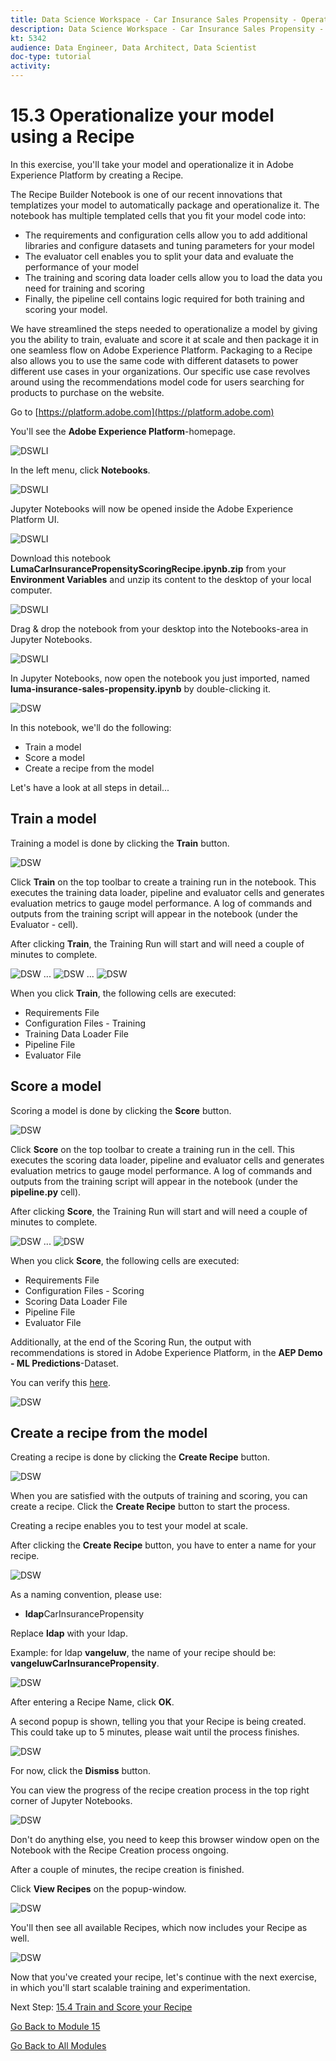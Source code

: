 ```yaml
---
title: Data Science Workspace - Car Insurance Sales Propensity - Operationalize your model using a Recipe
description: Data Science Workspace - Car Insurance Sales Propensity - Operationalize your model using a Recipe
kt: 5342
audience: Data Engineer, Data Architect, Data Scientist
doc-type: tutorial
activity: 
---
```


# 15.3 Operationalize your model using a Recipe

In this exercise, you'll take your model and operationalize it in Adobe Experience Platform by creating a Recipe.

The Recipe Builder Notebook is one of our recent innovations that templatizes your model to automatically package and operationalize it. The notebook has multiple templated cells that you fit your model code into:

* The requirements and configuration cells allow you to add additional libraries and configure datasets and tuning parameters for your model
* The evaluator cell enables you to split your data and evaluate the performance of your model
* The training and scoring data loader cells allow you to load the data you need for training and scoring
* Finally, the pipeline cell contains logic required for both training and scoring your model.

We have streamlined the steps needed to operationalize a model by giving you the ability to train, evaluate and score it at scale and then package it in one seamless flow on Adobe Experience Platform. Packaging to a Recipe also allows you to use the same code with different datasets to power different use cases in your organizations. Our specific use case revolves around using the recommendations model code for users searching for products to purchase on the website.

Go to [https://platform.adobe.com](https://platform.adobe.com)

You'll see the **Adobe Experience Platform**-homepage.

![DSWLI](./images/aeph.png)

In the left menu, click **Notebooks**.

![DSWLI](./images/aephnb.png)

Jupyter Notebooks will now be opened inside the Adobe Experience Platform UI.

![DSWLI](./images/aephnbo.png)

Download this notebook **LumaCarInsurancePropensityScoringRecipe.ipynb.zip** from your **Environment Variables** and unzip its content to the desktop of your local computer.

![DSWLI](./images/dt.png)

Drag & drop the notebook from your desktop into the Notebooks-area in Jupyter Notebooks.

![DSWLI](./images/dtnb.png)

In Jupyter Notebooks, now open the notebook you just imported, named **luma-insurance-sales-propensity.ipynb** by double-clicking it.

![DSW](./images/jprecipe.png)

In this notebook, we'll do the following:

* Train a model
* Score a model
* Create a recipe from the model

Let's have a look at all steps in detail...

## Train a model

Training a model is done by clicking the **Train** button.

![DSW](./images/playtrain.png)

Click **Train** on the top toolbar to create a training run in the notebook. This executes the training data loader, pipeline and evaluator cells and generates evaluation metrics to gauge model performance. A log of commands and outputs from the training script will appear in the notebook (under the Evaluator - cell).

After clicking **Train**, the Training Run will start and will need a couple of minutes to complete.

![DSW](./images/tlog1.png)
...
![DSW](./images/tlog2.png)
...
![DSW](./images/tlog3.png)

When you click **Train**, the following cells are executed:

* Requirements File
* Configuration Files - Training
* Training Data Loader File
* Pipeline File
* Evaluator File

## Score a model

Scoring a model is done by clicking the **Score** button.

![DSW](./images/playscore.png)

Click **Score** on the top toolbar to create a training run in the cell. This executes the scoring data loader, pipeline and evaluator cells and generates evaluation metrics to gauge model performance. A log of commands and outputs from the training script will appear in the notebook (under the **pipeline.py** cell).

After clicking **Score**, the Training Run will start and will need a couple of minutes to complete.

![DSW](./images/slog1.png)
...
![DSW](./images/slog2.png)

When you click **Score**, the following cells are executed:

* Requirements File
* Configuration Files - Scoring
* Scoring Data Loader File
* Pipeline File
* Evaluator File

Additionally, at the end of the Scoring Run, the output with recommendations is stored in Adobe Experience Platform, in the **AEP Demo - ML Predictions**-Dataset.

You can verify this [here](https://platform.adobe.com/dataset).

![DSW](./images/recoutput.png)

## Create a recipe from the model

Creating a recipe is done by clicking the **Create Recipe** button.

![DSW](./images/playrecipe.png)

When you are satisfied with the outputs of training and scoring, you can create a recipe. Click the **Create Recipe** button to start the process.

Creating a recipe enables you to test your model at scale.

After clicking the **Create Recipe** button, you have to enter a name for your recipe.

![DSW](./images/recname.png)

As a naming convention, please use:

* **ldap**CarInsurancePropensity

Replace **ldap** with your ldap.

Example: for ldap **vangeluw**, the name of your recipe should be: **vangeluwCarInsurancePropensity**.

![DSW](./images/recname99.png)

After entering a Recipe Name, click **OK**.

A second popup is shown, telling you that your Recipe is being created. This could take up to 5 minutes, please wait until the process finishes.

![DSW](./images/popup.png)

For now, click the **Dismiss** button.

You can view the progress of the recipe creation process in the top right corner of Jupyter Notebooks.

![DSW](./images/progress.png)

Don't do anything else, you need to keep this browser window open on the Notebook with the Recipe Creation process ongoing.

After a couple of minutes, the recipe creation is finished.

Click **View Recipes** on the popup-window.

![DSW](./images/popup.png)

You'll then see all available Recipes, which now includes your Recipe as well.

![DSW](./images/menurec.png)

Now that you've created your recipe, let's continue with the next exercise, in which you'll start scalable training and experimentation.

Next Step: [15.4 Train and Score your Recipe](./ex4.md)

[Go Back to Module 15](./data-science-workspace-car-insurance-sales-propensity.md)

[Go Back to All Modules](../../overview.md)

